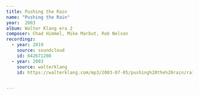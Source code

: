 ```yaml
---
title: Pushing the Rain
name: "Pushing the Rain"
year:  2003
album: Walter Klang era 2
composer: Chad Himmel, Mike Marbut, Rob Nelson
recordingz:
  - year: 2019
    source: soundcloud
    id: 642671208
  - year: 2003
    source: walterklang
    id: https://walterklang.com/mp3/2003-07-05/pushing%20the%20rain/rain.mp3


---
```


